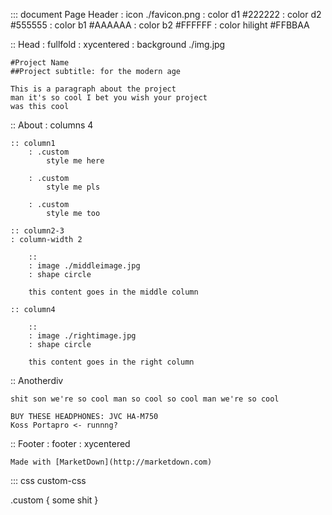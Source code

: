 ::: document Page Header
: icon ./favicon.png
: color d1 #222222 
: color d2 #555555
: color b1 #AAAAAA 
: color b2 #FFFFFF
: color hilight #FFBBAA

:: Head
: fullfold
: xycentered
: background ./img.jpg

	#Project Name
	##Project subtitle: for the modern age

	This is a paragraph about the project 
	man it's so cool I bet you wish your project 
	was this cool

:: About
: columns 4

	:: column1
		: .custom
			style me here

		: .custom
			style me pls

		: .custom
			style me too

	:: column2-3
	: column-width 2

		:: 
		: image ./middleimage.jpg
		: shape circle

		this content goes in the middle column

	:: column4

		:: 
		: image ./rightimage.jpg
		: shape circle

		this content goes in the right column

:: Anotherdiv

	shit son we're so cool man so cool so cool man we're so cool

	BUY THESE HEADPHONES: JVC HA-M750
	Koss Portapro <- runnng?

:: Footer
: footer
: xycentered

	Made with [MarketDown](http://marketdown.com)

::: css custom-css

.custom {
	some shit
}